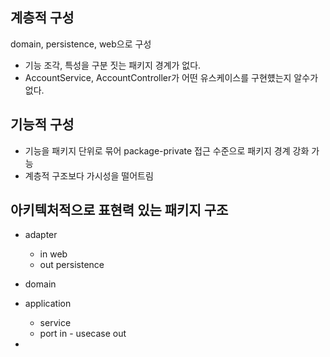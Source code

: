 ## 계층적 구성
domain, persistence, web으로 구성
- 기능 조각, 특성을 구분 짓는 패키지 경계가 없다.
- AccountService, AccountController가 어떤 유스케이스를 구현헀는지 알수가 없다.
## 기능적 구성
- 기능을 패키지 단위로 묶어 package-private 접근 수준으로 패키지 경계 강화 가능
- 계층적 구조보다 가시성을 떨어트림
## 아키텍처적으로 표현력 있는 패키지 구조
- adapter
	- in
		  web
	- out
		  persistence
- domain
- application
	- service
	- port
		  in - usecase
		  out

- 